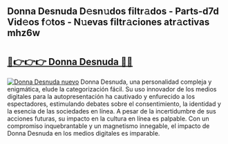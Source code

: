 ## Donna Desnuda D𝚎sn𝚞dos filtr𝚊dos - Parts-d7d Vid𝚎os f𝚘tos - N𝚞evas filtr𝚊ciones atr𝚊ctivas mhz6w

# <h2><a href="http://mb4dcen.tromn.icu/?c=Donna+Desnuda">🔗👉👉👉 Donna Desnuda 🔗🔗</a></h2>

[![Donna Desnuda nuevo](https://i.imgur.com/pEAQMta.gif)](http://mb4dcen.tromn.icu/?c=Donna+Desnuda)
Donna Desnuda, una personalidad compleja y enigmática, elude la categorización fácil. Su uso innovador de los medios digitales para la autopresentación ha cautivado y enfurecido a los espectadores, estimulando debates sobre el consentimiento, la identidad y la esencia de las sociedades en línea. A pesar de la incertidumbre de sus acciones futuras, su impacto en la cultura en línea es palpable. Con un compromiso inquebrantable y un magnetismo innegable, el impacto de Donna Desnuda en los medios digitales es imparable.
